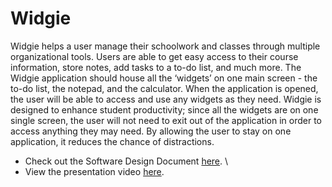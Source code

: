 # Widgie
Widgie helps a user manage their schoolwork and classes through multiple organizational tools. Users are able to get easy access to their course information, store notes, add tasks to a to-do list, and much more. The Widgie application should house all the ‘widgets’ on one main screen - the to-do list, the notepad, and the calculator. When
the application is opened, the user will be able to access and use any widgets as they need. Widgie is designed to enhance student productivity; since all the widgets are on one single screen, the user will not need to exit out of the application in order to access anything they may need. By allowing the user to stay on one application, it reduces the chance of distractions. 


- Check out the Software Design Document [here](https://meli1022.github.io/img/Software%20Design%20Document.pdf). \
- View the presentation video [here](https://drive.google.com/file/d/1dzW0x5xchYLgV3pgfY6wr9_9voyYAYjN/view).
